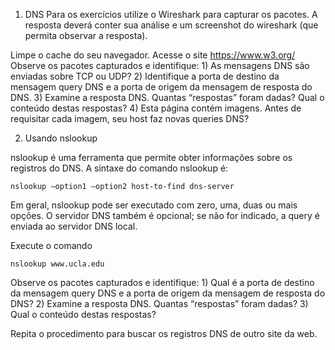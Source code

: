 1. DNS
  Para os exercícios utilize o Wireshark para capturar os pacotes. A resposta deverá conter sua análise e um screenshot do wireshark (que permita observar a resposta).

  Limpe o cache do seu navegador.
  Acesse o site https://www.w3.org/
  Observe os pacotes capturados e identifique:
    1) As mensagens DNS são enviadas sobre TCP ou UDP?
    2) Identifique a porta de destino da mensagem query DNS e a porta de origem da mensagem de resposta do DNS.
    3) Examine a resposta DNS. Quantas “respostas” foram dadas? Qual o conteúdo destas respostas?
    4) Esta página contém imagens. Antes de requisitar cada imagem, seu host faz novas queries DNS?

2. Usando nslookup

  nslookup é uma ferramenta que permite obter informações sobre os registros do DNS. A sintaxe do comando nslookup é:

    nslookup –option1 –option2 host-to-find dns-server

  Em geral, nslookup pode ser executado com zero, uma, duas ou mais opções. O servidor DNS também é opcional; se não for indicado, a query é enviada ao servidor DNS local.

  Execute o comando

    nslookup www.ucla.edu

  Observe os pacotes capturados e identifique:
    1) Qual é a porta de destino da mensagem query DNS e a porta de origem da mensagem de resposta do DNS?
    2) Examine a resposta DNS. Quantas “respostas” foram dadas?
    3) Qual o conteúdo destas respostas?

Repita o procedimento para buscar os registros DNS de outro site da web.